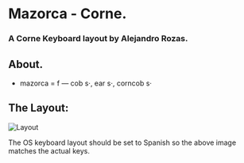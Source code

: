 # Mazorca - Corne.
### A Corne Keyboard layout by Alejandro Rozas.

## About.
* mazorca = f — cob s·, ear s·, corncob s·

## The Layout:

![Layout](https://user-images.githubusercontent.com/1832140/178291869-ea3c070b-2c0d-45f9-aeb8-00ac6942e847.png)



The OS keyboard layout should be set to Spanish so the above image matches the actual keys.
